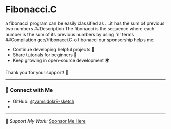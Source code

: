 # Fibonacci.C
a fibonacci program can be easily classified as ....it has the sum of previous two numbers
##Description
The fibonacci is the sequence where each number is the sum of its previous numbers by using 'n' terms
##Compilation
gcc//fibonacci.C-o fibonacci
our sponsorship helps me:
- Continue developing helpful projects 🧩  
- Share tutorials for beginners 📘  
- Keep growing in open-source development 🌍  

Thank you for your support! 🙏

---

### 📸 Connect with Me
- GitHub: [@vamsidola9-sketch](https://github.com/vamsidola9-sketch)
- 



---
💖 *Support My Work:* [Sponsor Me Here](https://github.com/sponsors/vamsidola9-sketch)

